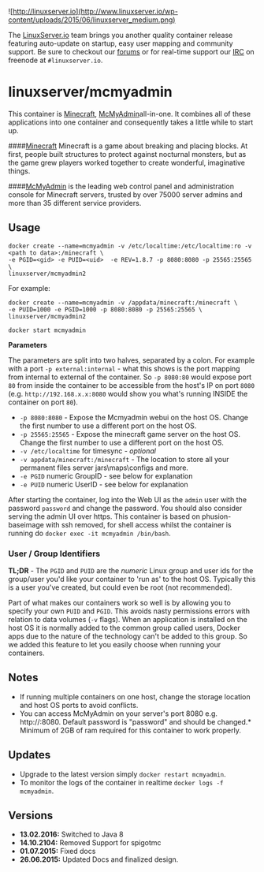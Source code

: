 ![http://linuxserver.io](http://www.linuxserver.io/wp-content/uploads/2015/06/linuxserver_medium.png)

The [LinuxServer.io](http://linuxserver.io) team brings you another quality container release featuring auto-update on startup, easy user mapping and community support. Be sure to checkout our [forums](http://forum.linuxserver.io) or for real-time support our [IRC](http://www.linuxserver.io/index.php/irc/) on freenode at `#linuxserver.io`.

# linuxserver/mcmyadmin

This container is [Minecraft](https://minecraft.net/), [McMyAdmin](https://www.mcmyadmin.com/)all-in-one. It combines all of these applications into one container and consequently takes a little while to start up.


####[Minecraft](https://minecraft.net/)
Minecraft is a game about breaking and placing blocks. At first, people built structures to protect against nocturnal monsters, but as the game grew players worked together to create wonderful, imaginative things.

####[McMyAdmin](https://www.mcmyadmin.com/)
is the leading web control panel and administration console for Minecraft servers, trusted by over 75000 server admins and more than 35 different service providers.


## Usage

```
docker create --name=mcmyadmin -v /etc/localtime:/etc/localtime:ro -v <path to data>:/minecraft \
-e PGID=<gid> -e PUID=<uid>  -e REV=1.8.7 -p 8080:8080 -p 25565:25565 \
linuxserver/mcmyadmin2
```

For example:

```
docker create --name=mcmyadmin -v /appdata/minecraft:/minecraft \
-e PUID=1000 -e PGID=1000 -p 8080:8080 -p 25565:25565 \
linuxserver/mcmyadmin2

docker start mcmyadmin
```

**Parameters**

 The parameters are split into two halves, separated by a colon. For example with a port `-p external:internal` - what this shows is the port mapping from internal to external of the container. So `-p 8080:80` would expose port `80` from inside the container to be accessible from the host's IP on port `8080` (e.g. `http://192.168.x.x:8080` would show you what's running INSIDE the container on port `80`).

* `-p 8080:8080` - Expose the Mcmyadmin webui on the host OS. Change the first number to use a different port on the host OS.
* `-p 25565:25565` -  Expose the minecraft game server on the host OS. Change the first number to use a different port on the host OS.
* `-v /etc/localtime` for timesync - *optional*
* `-v appdata/minecraft:/minecraft` - The location to store all your permanent files server jars\maps\configs and more.
* `-e PGID` numeric GroupID - see below for explanation
* `-e PUID` numeric UserID - see below for explanation

After starting the container, log into the Web UI as the `admin` user with the password `password` and change the password. You should also consider serving the admin UI over https. This container is based on phusion-baseimage with ssh removed, for shell access whilst the container is running do `docker exec -it mcmyadmin /bin/bash`.

### User / Group Identifiers

**TL;DR** - The `PGID` and `PUID` are the *numeric* Linux group and user ids for the group/user you'd like your container to 'run as' to the host OS. Typically this is a user you've created, but could even be root (not recommended).

Part of what makes our containers work so well is by allowing you to specify your own `PUID` and `PGID`. This avoids nasty permissions errors with relation to data volumes (`-v` flags). When an application is installed on the host OS it is normally added to the common group called users, Docker apps due to the nature of the technology can't be added to this group. So we added this feature to let you easily choose when running your containers.

## Notes

* If running multiple containers on one host, change the storage location and host OS ports to avoid conflicts.
* You can access McMyAdmin on your server's port 8080 e.g. http://<ip>:8080. Default password is "password" and should be changed.* Minimum of 2GB of ram required for this container to work properly.


## Updates

* Upgrade to the latest version simply `docker restart mcmyadmin`.
* To monitor the logs of the container in realtime `docker logs -f mcmyadmin`.


## Versions
+ **13.02.2016:** Switched to Java 8
+ **14.10.2104:** Removed Support for spigotmc
+ **01.07.2015:** Fixed docs
+ **26.06.2015:** Updated Docs and finalized design.
